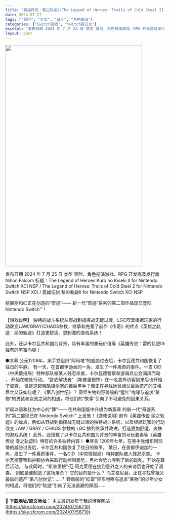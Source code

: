 ```yaml
---
title: "英雄传说：黎之轨迹2/The Legend of Heroes: Trails of Cold Steel II for Nintendo+更新1.0.1 Switch XCI NSP日文"
date: 2024-07-27
tags: ["冒险", "少女", "战斗", "角色扮演"]
categories: ["Switch游戏", "Switch英日文"]
excerpt: "发布日期 2024 年 7 月 25 日 类型 冒险、角色扮演游戏、RPG 开发商及发行商 Nihon Falcom 标题：The Legend of Heroes Kuro no Kiseki II for Nintendo Switch XCI NSP / The Legend of Heroe&hellip;"
layout: post
---
```


<img src="https://sky.sfcrom.com/wp-content/uploads/2024/07/2024072708455216.webp" alt="" width="432" height="698" class="aligncenter size-full wp-image-56711" />

发布日期 2024 年 7 月 25 日
类型	冒险、角色扮演游戏、RPG
开发商及发行商 Nihon Falcom
标题：The Legend of Heroes Kuro no Kiseki II for Nintendo Switch XCI NSP / The Legend of Heroes: Trails of Cold Steel 2 for Nintendo Switch NSP XCI / 英雄伝説 黎の軌跡II for Nintendo Switch XCI NSP

挖掘丽和红正在创造的“奇迹”——
新一代“奇迹”系列的第二部作品现已登陆 Nintendo Switch™！

【游戏说明】
独特的战斗系统从野战到指挥战无缝过渡，LGC阵营根据玩家的行动改变LAW/GRAY/CHAOS参数，继承和完善了前作《传奇》的优点《英雄之轨迹：丽的轨迹》打造更舒适、更刺激的游戏系统！

此外，还以卡尔瓦共和国为背景，具有丰富的重玩价值等《英雄传说：雷的轨迹II》独有的丰富内容！

●序幕
公元1209年，黑手党组织“阿玛塔”的威胁过去后，卡尔瓦德共和国恢复了往日的平静。
有一天，在首都伊迪丝的一角，发生了一件离奇的事件。一支 CID（中央情报局）特种部队被某人残忍杀害，卡尔瓦德警察和游骑兵公会闻风而动 ，
开始在暗处行动。
“卧底解决者”（斯普里根饰）在一名意外访客到来后也开始了调查，
谁是这起残酷谋杀案的幕后黑手？而正在寻找她曾祖父最后遗产的艾格尼丝又该如何呢？ 《第八创世纪》？
奇怪生物的野兽般的“猩红”咆哮与追求“某物”的男孩和女孩之间的相遇，将他们的“故事”引向了不可避免的因果关系。

铲起以丽和红为中心的“罪”——
在共和国版中升级为新篇章
的新一代“奇迹系列”第二部现已在 Nintendo Switch™ 上发售！
[游戏说明]
前作《英雄传说 丽之轨迹》的优点，例如从野战到指挥战无缝过渡的独特战斗系统，以及根据玩家的行动改变 LAW / GRAY / CHAOS 参数的 LGC 排列继承并改进，打造更加舒适、爽快的游戏系统！
此外，还搭载了以卡尔瓦共和国为背景的丰富的可玩要素等《英雄传说 零之轨迹II》特有的许多独特内容！ ●序言
1209年七年。在黑手党组织阿玛塔的威胁过去后，卡尔瓦共和国恢复了往日的和平。
某日，在首都伊迪丝的一角，发生了一件离奇事件，一名CID（中央情报局）特种部队被人残忍杀害。
卡尔瓦德警察和护腕协会采取行动控制局势。黑社会势力嗅到了新的动乱，开始在幕后活动。
与此同时，“斯普里根”·范·阿克莱德在接到意外之人的来访后也开始了调查。
到底是谁制造了这场屠杀？ 它的目的是什么？ 而艾格尼丝，正在寻找曾祖父最后的遗产“第八创世记”……？
野兽般的“红雷”异形咆哮与追求“某物”的少年少女的相遇，将他们的“轨迹”引向了无法逃避的原因……

---
📖 **下载地址/原文地址：** 本文最初发布于我的博客网站：[https://sky.sfcrom.com/2024/07/56710](https://sky.sfcrom.com/2024/07/56710)
